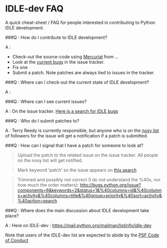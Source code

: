 IDLE-dev FAQ
============

A quick cheat-sheet / FAQ for people interested in contributing to Python IDLE development.


###Q : How do I contribute to IDLE development?

A : 
    
 * Check-out the source-code using [Mercurial](http://mercurial.selenic.com/) from ...
 * Look at the [current bugs](http://bugs.python.org/issue?components=6&keywords=2&status=1&%40columns=id&%40columns=activity&%40columns=title&%40group=priority&%40sort=activity&%40action=search) in the issue tracker.
 * Fix one
 * Submit a patch. Note patches are always tied to issues in the tracker.

###Q : Where can I check-out the current state of IDLE development?

A :  

###Q : Where can I see current issues?

A : On the issue tracker. [Here is a search for IDLE bugs](http://bugs.python.org/issue?components=6&keywords=2&status=1&%40columns=id&%40columns=activity&%40columns=title&%40group=priority&%40sort=activity&%40action=search) 


###Q : Who do I submit patches to?

A : Terry Reedy is currently responsible, but anyone who is on the [nosy list](http://docs.python.org/devguide/triaging.html#nosy-list) of followers for the issue will get a notification if a patch is submitted.

###Q : How can I signal that I have a patch for someone to look at?

> Upload the patch to the related issue on the issue tracker. All people on the nosy list will get notified.

> Mark keyword 'patch' so the issue appears on [this search](http://bugs.python.org/issue?%40search_text=&ignore=file%3Acontent&title=&%40columns=title&id=&%40columns=id&stage=&creation=&creator=&activity=&%40columns=activity&%40sort=activity&actor=&nosy=&type=&components=6&versions=&dependencies=&assignee=&keywords=2&priority=&%40group=priority&status=1&%40columns=status&resolution=&nosy_count=&message_count=&%40pagesize=50&%40startwith=0&%40queryname=&%40old-queryname=&%40action=search)

> Trimmed and possibly not correct (I do not understand the %40s, nor how much
> the order matters):
> http://bugs.python.org/issue?components=6&keywords=2&status=1&%40columns=id&%40columns=activity&%40columns=title&%40group=priority&%40sort=activity&%40action=search
>


###Q : Where does the main discussion about IDLE development take place?

A : Here on IDLE-dev : https://mail.python.org/mailman/listinfo/idle-dev

Note that users of the IDLE-dev list are expected to abide by the [PSF Code of Conduct](http://www.python.org/psf/codeofconduct/)

